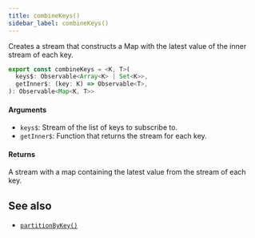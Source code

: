 ```yaml
---
title: combineKeys()
sidebar_label: combineKeys()
---
```


Creates a stream that constructs a Map with the latest value of the inner stream
of each key.

```ts
export const combineKeys = <K, T>(
  keys$: Observable<Array<K> | Set<K>>,
  getInner$: (key: K) => Observable<T>,
): Observable<Map<K, T>>
```

#### Arguments

- `keys$`: Stream of the list of keys to subscribe to.
- `getInner$`: Function that returns the stream for each key.

#### Returns

A stream with a map containing the latest value from the stream of each key.

## See also

- [`partitionByKey()`](partitionByKey)
